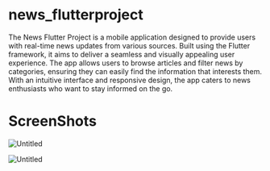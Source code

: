 # news_flutterproject
The News Flutter Project is a mobile application designed to provide users with real-time news updates from various sources. Built using the Flutter framework, it aims to deliver a seamless and visually appealing user experience. The app allows users to browse articles and filter news by categories, ensuring they can easily find the information that interests them. With an intuitive interface and responsive design, the app caters to news enthusiasts who want to stay informed on the go.
# ScreenShots
![Untitled](https://github.com/user-attachments/assets/111a0023-36df-4c93-aa5d-2d1bb904f502)

![Untitled](https://github.com/user-attachments/assets/bc52cba9-88fb-4364-848b-6df6401f9744)

